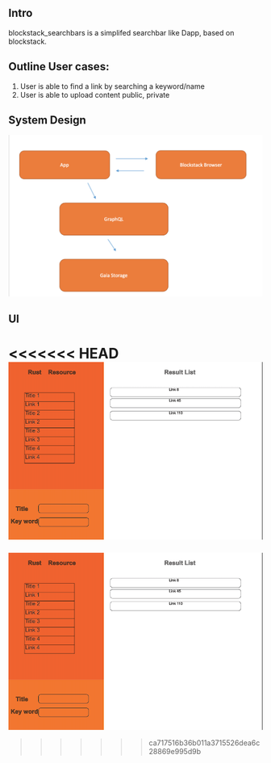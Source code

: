 
## Intro
blockstack_searchbars is a simplifed searchbar like Dapp, based on blockstack.

## Outline User cases:
1. User is able to find a link by searching a keyword/name
2. User is able to upload content public, private

## System Design
![](BSB.png)

## UI
<<<<<<< HEAD
![](ui.png)
=======
![](ui.png)
>>>>>>> ca717516b36b011a3715526dea6c28869e995d9b
